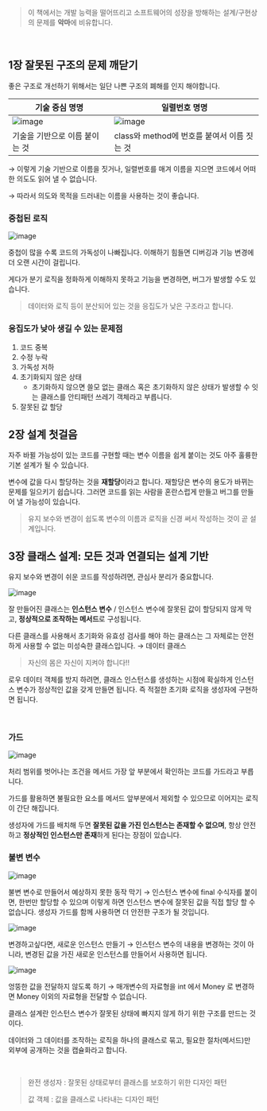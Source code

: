 > 이 책에서는 개발 능력을 떨어뜨리고 소프트웨어의 성장을 방해하는 설계/구현상의 문제를 **악마**에 비유합니다.

<br>

## 1장 잘못된 구조의 문제 깨닫기

좋은 구조로 개선하기 위해서는 일단 나쁜 구조의 폐해를 인지 해야합니다.

|기술 중심 명명|일렬번호 명명|
|---|---|
|![image](https://github.com/hye-ung97/record-books/assets/117243197/a9d65f14-393f-4f94-a0c6-64f5edc01058)|![image](https://github.com/hye-ung97/record-books/assets/117243197/ee5d3e9c-9819-4e2c-a658-dc305d019c0e)|
|기술을 기반으로 이름 붙이는 것|class와 method에 번호를 붙여서 이름 짓는 것|

→ 이렇게 기술 기반으로 이름을 짓거나, 일렬번호를 매겨 이름을 지으면 코드에서 어떠한 의도도 읽어 낼 수 없습니다.

→ 따라서 의도와 목적을 드러내는 이름을 사용하는 것이 좋습니다.

### 중첩된 로직
![image](https://github.com/hye-ung97/record-books/assets/117243197/d4e0c67f-b20c-4ac4-93bc-b2764e7da883)

중첩이 많을 수록 코드의 가독성이 나빠집니다. 이해하기 힘들면 디버깅과 기능 변경에 더 오랜 시간이 걸립니다.

게다가 분기 로직을 정화하게 이해하지 못하고 기능을 변경하면, 버그가 발생할 수도 있습니다.

> 데이터와 로직 등이 분산되어 있는 것을 응집도가 낮은 구조라고 합니다.

### 응집도가 낮아 생길 수 있는 문제점

1. 코드 중복
2. 수정 누락
3. 가독성 저하
4. 초기화되지 않은 상태
   - 초기화하지 않으면 쓸모 없는 클래스 혹은 초기화하지 않은 상태가 발생할 수 잇는 클래스를 안티패턴 쓰레기 객체라고 부릅니다.
5. 잘못된 값 할당


## 2장 설계 첫걸음
 
자주 바뀔 가능성이 있는 코드를 구현할 때는 변수 이름을 쉽게 붙이는 것도 아주 훌륭한 기본 설계가 될 수 있습니다.      
         
변수에 값을 다시 할당하는 것을 **재할당**이라고 합니다. 재할당은 변수의 용도가 바뀌는 문제를 일으키기 쉽습니다. 그러면 코드를 읽는 사람을 혼란스럽게 만들고 버그를 만들어 낼 가능성이 있습니다.

> 유지 보수와 변경이 쉽도록 변수의 이름과 로직을 신경 써서 작성하는 것이 곧 설계입니다.

## 3장 클래스 설계: 모든 것과 연결되는 설계 기반

유지 보수와 변경이 쉬운 코드를 작성하려면, 관심사 분리가 중요합니다.

![image](https://github.com/hye-ung97/record-books/assets/117243197/f50099bb-eb00-49c3-a8d4-af0639c37362)

잘 만들어진 클래스는 **인스턴스 변수** / 인스턴스 변수에 잘못된 값이 할당되지 않게 막고, **정상적으로 조작하는 메서드**로 구성됩니다.
         
다른 클래스를 사용해서 초기화와 유효성 검사를 해야 하는 클래스는 그 자체로는 안전하게 사용할 수 없는 미성숙한 클래스입니다. → 데이터 클래스

> 자신의 몸은 자신이 지켜야 합니다!!

로우 데이터 객체를 방지 하려면, 클래스 인스턴스를 생성하는 시점에 확실하게 인스턴스 변수가 정상적인 값을 갖게 만들면 됩니다. 즉 적절한 초기화 로직을 생성자에 구현하면 됩니다.

<br>

### 가드

![image](https://github.com/hye-ung97/record-books/assets/117243197/92b54828-37a1-4f7d-84f8-49a7f2cfb38c)

처리 범위를 벗어나는 조건을 메서드 가장 앞 부분에서 확인하는 코드를 가드라고 부릅니다.

가드를 활용하면 불필요한 요소를 메서드 앞부분에서 제외할 수 있으므로 이어지는 로직이 간단 해집니다.

생성자에 가드를 배치해 두면 **잘못된 값을 가진 인스턴스는 존재할 수 없으며**, 항상 안전하고 **정상적인 인스턴스만 존재**하게 된다는 장점이 있습니다.

### 불변 변수

![image](https://github.com/hye-ung97/record-books/assets/117243197/b864fbad-6f78-4f97-aad5-878083b61dc4)

불변 변수로 만들어서 예상하지 못한 동작 막기 → 인스턴스 변수에 final 수식자를 붙이면, 한번만 할당할 수 있으며 이렇게 하면 인스턴스 변수에 잘못된 값을 직접 할당 할 수 없습니다. 생성자 가드를 함께 사용하면 더 안전한 구조가 될 것입니다.

![image](https://github.com/hye-ung97/record-books/assets/117243197/e7f437ef-c1eb-4669-adee-b7978cdeaa01)

변경하고싶다면, 새로운 인스턴스 만들기 → 인스턴스 변수의 내용을 변경하는 것이 아니라, 변경된 값을 가진 새로운 인스턴스를 만들어서 사용하면 됩니다.

![image](https://github.com/hye-ung97/record-books/assets/117243197/85750cb2-9985-4a38-9d5e-3547dcc83f6b)

엉뚱한 값을 전달하지 않도록 하기 → 매개변수의 자료형을 int 에서 Money 로 변경하면 Money 이외의 자료형을 전달할 수 없습니다.

 

클래스 설계란 인스턴스 변수가 잘못된 상태에 빠지지 않게 하기 위한 구조를 만드는 것이다. 

데이터와 그 데이터를 조작하는 로직을 하나의 클래스로 묶고, 필요한 절차(메서드)만 외부에 공개하는 것을 캡슐화라고 합니다.

<br>

> 완전 생성자 : 잘못된 상태로부터 클래스를 보호하기 위한 디자인 패턴
>
> 값 객체 : 값을 클래스로 나타내는 디자인 패턴



